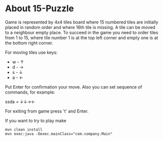 <a name="sec-about"> </a>
About 15-Puzzle
==============


Game is represented by 4x4 tiles board where 15 numbered tiles are initially placed
in random order and where 16th tile is missing. A tile can be moved to a
neighbour empty place.
    To succeed in the game you need to order tiles from 1 to 15, where tile
number 1 is at the top left corner and empty one is at the bottom right corner.

 For moving tiles use keys:
 + w - ↑  
 + d - →  
 + s - ↓  
 + a - ←  

Put Enter for confirmation your move.
Also you can set sequence of commands, for example:

ssda = ↓↓→←

For exiting from game press 't' and Enter.

If you want to try to play make

    mvn clean install
    mvn exec:java -Dexec.mainClass="com.company.Main"
